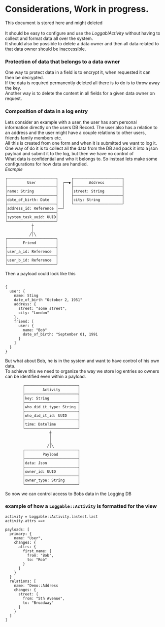 # Considerations, Work in progress.
This document is stored here and might deleted<br/>
<br/>
It should be easy to configure and use the *LoggablActivity* without having to collect and format data all over the system.<br/>
It should also be possible to delete a data owner and then all data related to that data owner should be inaccessible.  


### Protection of data that belongs to a data owner
One way to protect data in a field is to encrypt it, when requested it can then be decrypted.<br/>
If the data is required permanently deleted all there is to do is to throw away the key.<br/>
Another way is to delete the content in all fields for a given data owner on request.<br/>

### Composition of data in a log entry
Lets consider an example with a user, the user has som personal information directly on the users DB Record.
The user also has a relation to an address and the user might have a couple relations to other users, friends family members etc.<br/> 
All this is created from one form and when it is submitted we want to log it. 
One way of do it is to collect all the data from the DB and pack it into a json payload and submit it to the log, but then we have no control of<br/>
What data is confidential and who it belongs to. So instead lets make some configurations for how data are handled.
<br/>*Example*
```
┌──────────────────────┐      ┌──────────────────────┐
│         User         │  ┌──▶│       Address        │
├──────────────────────┤  │   ├──────────────────────┤
│name: String          │  │   │street: String        │
├──────────────────────┤  │   ├──────────────────────┤
│date_of_birth: Date   │  │   │city: String          │
├──────────────────────┤  │   └──────────────────────┘
│address_id: Reference │──┘                           
├──────────────────────┤                              
│system_task_uuid: UUID│                              
└──────────────────────┘                              
            ┼                                         
            │                                         
           ╱│╲                                        
┌──────────────────────┐                              
│       Friend         │                              
├──────────────────────┤                              
│user_a_id: Reference  │                              
├──────────────────────┤                              
│user_b_id: Reference  │                              
└──────────────────────┘    
```
Then a payload could look like this
```

{
  user: {
    name: Sting
    date_of_birth "October 2, 1951"
    address: {
      street: "some street",
      city: "London"
    },
    friend: [
      user: {
        name: "Bob"
        date_of_birth: "September 01, 1991
      }
    ]
  }
}
```
But what about Bob, he is in the system and want to have control of his own data.<br/> 
To achieve this we need to organize the way we store log entries so owners can be identified even within a payload.
```
        ┌────────────────────────┐
        │        Activity        │
        ├────────────────────────┤
        │key: String             │
        ├────────────────────────┤
        │who_did_it_type: String │
        ├────────────────────────┤
        │who_did_it_id: UUID     │
        ├────────────────────────┤
        │time: DateTime          │
        └────────────────────────┘
                    ┼            
                    │            
                    │            
                   ╱│╲           
        ┌────────────────────────┐
        │        Payload         │
        ├────────────────────────┤
        │data: Json              │
        ├────────────────────────┤
        │owner_id: UUID          │
        ├────────────────────────┤
        │owner_type: String      │
        └────────────────────────┘
```
So now we can control access to Bobs data in the Logging DB

### example of how a `Loggable::Activity` is formatted for the view 
```
activity = Loggable::Activity.lastest.last
activity.attrs ==>

payloads: [
  primary: {
    name: "User",
    changes: {
      attrs: {
        first_name: {
          from: "Bob",
          to: "Rob"
        }
      }
    }
  }
  relations: [
    name: "Demo::Address
    changes: {
      street: {
        from: "5th Avenue",
        to: "Broadway"
      } 
    }
  ]
]


```







